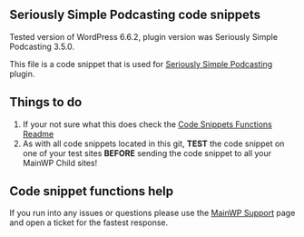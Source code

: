 ## Seriously Simple Podcasting code snippets

Tested version of WordPress 6.6.2, plugin version was Seriously Simple Podcasting 3.5.0.

This file is a code snippet that is used for [Seriously Simple Podcasting](https://wordpress.org/plugins/seriously-simple-podcasting/) plugin. 

## Things to do

1. If your not sure what this does check the [Code Snippets Functions Readme](https://github.com/mainwp/Code-Snippets-Functions/blob/master/README.md)
2. As with all code snippets located in this git, **TEST** the code snippet on one of your test sites **BEFORE** sending the code snippet to all your MainWP Child sites!

## Code snippet functions help

If you run into any issues or questions please use the [MainWP Support](https://mainwp.com/support/) page and open a ticket for the fastest response.
